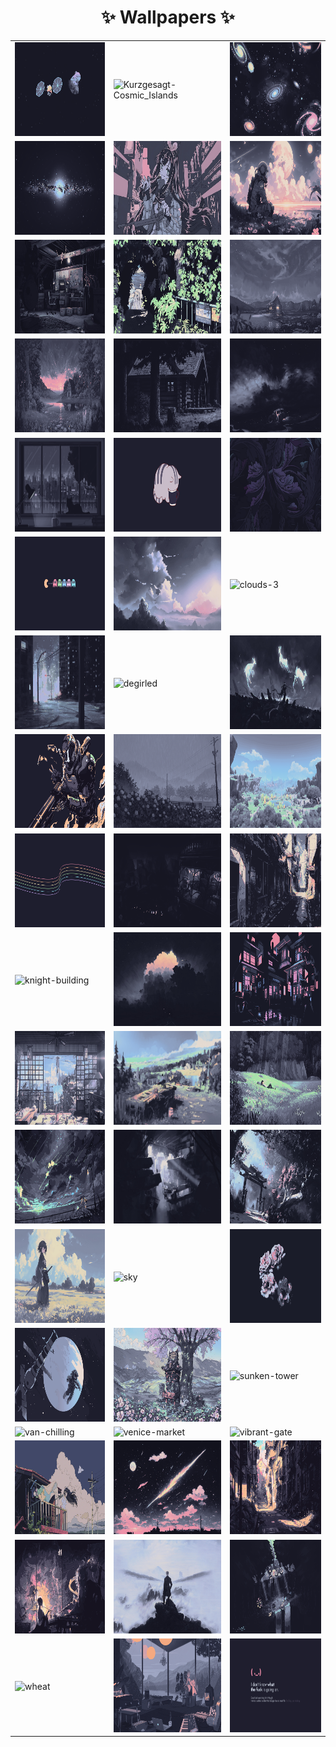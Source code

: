 <div align="center">
  <h1>✨ Wallpapers ✨</h1>

<table>
  <tr>
    <td>
      <img alt="Kurzgesagt-Asteroid_Miner_1" src="../Kurzgesagt-Asteroid_Miner_1.png" width="260" height="150"/>
    </td>
    <td>
      <img alt="Kurzgesagt-Cosmic_Islands" src="../Kurzgesagt-Cosmic_Islands.png" width="260" height="150"/>
    </td>
    <td>
      <img alt="Kurzgesagt-Galaxies" src="../Kurzgesagt-Galaxies.png" width="260" height="150"/>
    </td>
  </tr>
  <tr>
    <td>
      <img alt="Kurzgesagt-Galaxy_3" src="../Kurzgesagt-Galaxy_3.png" width="260" height="150"/>
    </td>
    <td>
      <img alt="Mocha-hald8-pinkish" src="../Mocha-hald8-pinkish.jpg" width="260" height="150"/>
    </td>
    <td>
      <img alt="astronaut" src="../astronaut.png" width="260" height="150"/>
    </td>
  </tr>
  <tr>
    <td>
      <img alt="basement" src="../basement.jpg" width="260" height="150"/>
    </td>
    <td>
      <img alt="beach-path" src="../beach-path.jpg" width="260" height="150"/>
    </td>
    <td>
      <img alt="cabin-4" src="../cabin-4.png" width="260" height="150"/>
    </td>
  </tr>
  <tr>
    <td>
      <img alt="cabin-5" src="../cabin-5.png" width="260" height="150"/>
    </td>
    <td>
      <img alt="cabin" src="../cabin.png" width="260" height="150"/>
    </td>
    <td>
      <img alt="car-wreck" src="../car-wreck.png" width="260" height="150"/>
    </td>
  </tr>
  <tr>
    <td>
      <img alt="cat-vibin" src="../cat-vibin.png" width="260" height="150"/>
    </td>
    <td>
      <img alt="cat_drink" src="../cat_drink.png" width="260" height="150"/>
    </td>
    <td>
      <img alt="cat_leaves" src="../cat_leaves.png" width="260" height="150"/>
    </td>
  </tr>
  <tr>
    <td>
      <img alt="cat_pacman" src="../cat_pacman.png" width="260" height="150"/>
    </td>
    <td>
      <img alt="clouds-3" src="../clouds-3.jpg" width="260" height="150"/>
    </td>
    <td>
      <img alt="clouds-3" src="../clouds-3.png" width="260" height="150"/>
    </td>
  </tr>
  <tr>
    <td>
      <img alt="cold-alley" src="../cold-alley.png" width="260" height="150"/>
    </td>
    <td>
      <img alt="degirled" src="../degirled.png" width="260" height="150"/>
    </td>
    <td>
      <img alt="dominik-mayer" src="../dominik-mayer.jpg" width="260" height="150"/>
    </td>
  </tr>
  <tr>
    <td>
      <img alt="doom-catppuccin-l3" src="../doom-catppuccin-l3.png" width="260" height="150"/>
    </td>
    <td>
      <img alt="flowering-rain" src="../flowering-rain.png" width="260" height="150"/>
    </td>
    <td>
      <img alt="genshin-landscape" src="../genshin-landscape.png" width="260" height="150"/>
    </td>
  </tr>
  <tr>
    <td>
      <img alt="harmony" src="../harmony.png" width="260" height="150"/>
    </td>
    <td>
      <img alt="hollow-knight" src="../hollow-knight.png" width="260" height="150"/>
    </td>
    <td>
      <img alt="japan-alley" src="../japan-alley.png" width="260" height="150"/>
    </td>
  </tr>
  <tr>
    <td>
      <img alt="knight-building" src="../knight-building.png" width="260" height="150"/>
    </td>
    <td>
      <img alt="marine-tunnel" src="../marine-tunnel.jpg" width="260" height="150"/>
    </td>
    <td>
      <img alt="neon-dim" src="../neon-dim.png" width="260" height="150"/>
    </td>
  </tr>
  <tr>
    <td>
      <img alt="paint" src="../paint.jpg" width="260" height="150"/>
    </td>
    <td>
      <img alt="painting-standing" src="../painting-standing.jpg" width="260" height="150"/>
    </td>
    <td>
      <img alt="pixel-napping" src="../pixel-napping.png" width="260" height="150"/>
    </td>
  </tr>
  <tr>
    <td>
      <img alt="result_3" src="../result_3.png" width="260" height="150"/>
    </td>
    <td>
      <img alt="ruins" src="../ruins.jpg" width="260" height="150"/>
    </td>
    <td>
      <img alt="sakura-gate" src="../sakura-gate.jpg" width="260" height="150"/>
    </td>
  </tr>
  <tr>
    <td>
      <img alt="samurai" src="../samurai.jpg" width="260" height="150"/>
    </td>
    <td>
      <img alt="sky" src="../sky.png" width="260" height="150"/>
    </td>
    <td>
      <img alt="soft-rose" src="../soft-rose.jpg" width="260" height="150"/>
    </td>
  </tr>
  <tr>
    <td>
      <img alt="space" src="../space.png" width="260" height="150"/>
    </td>
    <td>
      <img alt="stall" src="../stall.jpg" width="260" height="150"/>
    </td>
    <td>
      <img alt="sunken-tower" src="../sunken-tower.png" width="260" height="150"/>
    </td>
  </tr>
  <tr>
    <td>
      <img alt="van-chilling" src="../van-chilling.png" width="260" height="150"/>
    </td>
    <td>
      <img alt="venice-market" src="../venice-market.png" width="260" height="150"/>
    </td>
    <td>
      <img alt="vibrant-gate" src="../vibrant-gate.png" width="260" height="150"/>
    </td>
  </tr>
  <tr>
    <td>
      <img alt="wall_2" src="../wall_2.png" width="260" height="150"/>
    </td>
    <td>
      <img alt="wallhaven-9mjw78" src="../wallhaven-9mjw78.png" width="260" height="150"/>
    </td>
    <td>
      <img alt="wallpaper-theme-converter5" src="../wallpaper-theme-converter5.png" width="260" height="150"/>
    </td>
  </tr>
  <tr>
    <td>
      <img alt="wallpaper-theme-converter9" src="../wallpaper-theme-converter9.png" width="260" height="150"/>
    </td>
    <td>
      <img alt="wanderer" src="../wanderer.jpg" width="260" height="150"/>
    </td>
    <td>
      <img alt="waterfall" src="../waterfall.png" width="260" height="150"/>
    </td>
  </tr>
  <tr>
    <td>
      <img alt="wheat" src="../wheat.png" width="260" height="150"/>
    </td>
    <td>
      <img alt="window-room" src="../window-room.png" width="260" height="150"/>
    </td>
    <td>
      <img alt="windows-error" src="../windows-error.jpg" width="260" height="150"/>
    </td>
  </tr>
</table>

</div>
